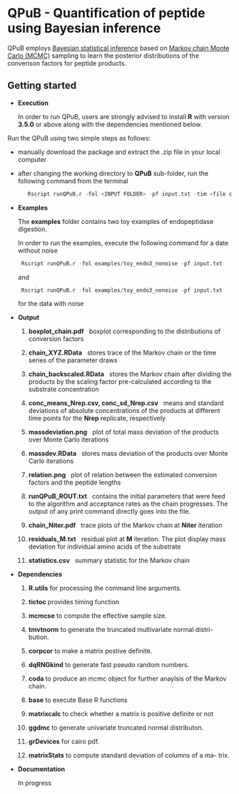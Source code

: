 # QPuB - Quantification of peptide using Bayesian inference

QPuB employs [Bayesian statistical inference](https://en.wikipedia.org/wiki/Bayesian_inference) based on [Markov chain Monte Carlo (MCMC)](https://en.wikipedia.org/wiki/Markov_chain_Monte_Carlo) sampling to learn the posterior distributions of the converison factors for peptide products. 

## Getting started



* **Execution**

  In order to run QPuB, users are strongly advised to install **R** with version **3.5.0** or above along with the dependencies mentioned below.  
  
 Run the QPuB using two simple steps as follows:
 * manually download the package and extract the .zip file in your local computer
 * after changing the working directory to **QPuB** sub-folder, run the following command from the terminal 
    
    ```R     
       Rscript runQPuB.r -fol <INPUT FOLDER> -pf input.txt -tim <file contains timepoints> -titr <file contains titration>
   ```
* **Examples**
  
     The **examples** folder contains two toy examples of endopeptidase digestion. 
      
     In order to run the examples, execute the following command for a date without noise 
      
     ```R
      Rscript runQPuB.r -fol examples/toy_endo3_nonoise -pf input.txt 
     ```
     and 
     
     ```R
      Rscript runQPuB.r -fol examples/toy_endo3_nonoise -pf input.txt 
     ```
     for the data with noise 
     
 *  **Output**
 
    1. **boxplot\_chain.pdf** &nbsp; boxplot corresponding to the distributions of conversion factors  
	 
    2.	**chain\_XYZ.RData**   &nbsp; stores trace of the Markov chain or the time series of the parameter draws  
			
    3.	**chain\_backscaled.RData** &nbsp;   stores the Markov chain after dividing the products by the scaling factor pre-calculated according to the substrate concentration     
	 
    4.   **conc\_means\_Nrep.csv, conc\_sd\_Nrep.csv** &nbsp; means and standard deviations of absolute concentrations of the products at different time points for the **Nrep** replicate, respectively  
	
    5.	**massdeviation.png** &nbsp; plot of total mass deviation of the products over Monte Carlo iterations                                                                                                   
 
    6.	**massdev.RData**  &nbsp;  stores mass deviation of the products over Monte Carlo iterations   
 
    7.	**relation.png**   &nbsp; plot of relation between the estimated conversion factors and the peptide lengths                                                                                          
 
    8.  **runQPuB\_ROUT.txt** &nbsp; contains the initial parameters that were feed to the algorithm and acceptance rates as the chain progresses. The output of any print command directly goes into the file. 
 
    9.	**chain\_Niter.pdf**   &nbsp; trace plots of the Markov chain at **Niter** iteration   
 
    10. **residuals\_M.txt**   &nbsp; residual plot at **M** iteration. The plot display mass deviation for individual amino acids of the substrate
    
    11. **statistics.csv**    &nbsp; summary statistic for the Markov chain  
      
    
 * **Dependencies**
 
   1.  **R.utils** for processing the command line arguments.
   
   2. **tictoc** provides timing function
   
   3. **mcmcse** to compute the effective sample size.
   
   4. **tmvtnorm**  to generate the truncated multivariate normal distri-
bution.
   5. **corpcor** to make a matrix postive definite. 
   
   6. **dqRNGkind** to generate fast pseudo random numbers.
   
   7. **coda** to produce an mcmc object for further anaylsis of the
Markov chain.

   8. **base** to execute Base R functions

   9. **matrixcalc** to check whether a matrix is positive definite or not

   10. **ggdmc** to generate univariate truncated normal distributon.

   11. **grDevices** for cairo pdf.

   12. **matrixStats** to compute standard deviation of columns of a ma-
trix.

 * **Documentation**
 
     In progress 

